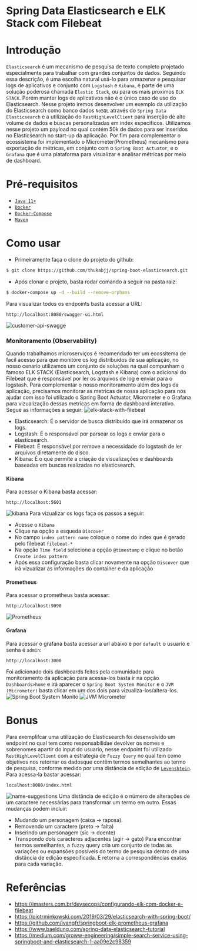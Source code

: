 
# Spring Data Elasticsearch e ELK Stack com Filebeat 




# Introdução
`Elasticsearch` é um mecanismo de pesquisa de texto completo projetado especialmente para trabalhar com grandes conjuntos de dados. Seguindo essa descrição, é uma escolha natural usá-lo para armazenar e pesquisar logs de aplicativos e conjunto com `Logstash` e `Kibana`, é parte de uma solução poderosa chamada `Elastic Stack`, ou para os mais proximos `ELK STACK`. Porém manter logs de aplicativos não é o único caso de uso do Elasticsearch. Nesse projeto iremos desenvolver um exemplo da utilização do Elasticsearch como banco dados `NoSQL` através do `Spring Data Elasticsearch` e a utilização do `RestHighLevelClient` para inserção de alto volume de dados e buscas personalizadas em index especificos. Utilizamos nesse projeto um payload no qual contém 50k de dados para ser inseridos no Elasticsearch no start-up da aplicação. Por fim para complementar o ecossistema foi implementado o Micrometer(Prometheus) mecanismo para exportação de métricas, em conjunto com o `Spring Boot Actuator`,  e o `Grafana` que é uma plataforma para visualizar e analisar métricas por meio de dashboard.

# Pré-requisitos
- [`Java 11+`](https://www.oracle.com/java/technologies/javase-jdk11-downloads.html)
- [`Docker`](https://www.docker.com/)
- [`Docker-Compose`](https://docs.docker.com/compose/install/)
- [`Maven`](https://maven.apache.org/download.cgi)

# Como usar
- Primeiramente faça o clone do projeto do github:
```sh
$ git clone https://github.com/thukabjj/spring-boot-elasticsearch.git
``` 

- Após clonar o projeto, basta rodar comando a seguir na pasta raiz:
```sh
$ docker-compose up -d --build --remove-orphans
``` 
Para visualizar todos os endpoints basta acessar a URL:
```
http://localhost:8080/swagger-ui.html
```
![customer-api-swagge](images/customer-api-swagger.PNG)
### Monitoramento (Observability)
Quando trabalhamos microserviços é recomendado ter um ecossitema de facil acesso para que monitore os log distribuidos de sua aplicação, no nosso cenario utilizamos um conjunto de soluções na qual compunham o famoso ELK STACK (Elasticsearch, Logstash e Kibana) com o adicional do Filebeat que é responsável por ler os arquivos de log e enviar para o logstash. Para complementar o nosso monitoramento além dos logs da aplicação, precisamos monitorar as metricas de nossa aplicação para nós ajudar com isso foi utilizado o Spring Boot Actuator, Micrometer e o Grafana para vizualização dessas metricas em forma de dashboard interativo. Segue as informações a seguir:
![elk-stack-with-filebeat](images/ELK-with-filebeat.png)
 - Elasticsearch: É o servidor de busca distribuído que irá armazenar os logs. 
 - Logstash: É o responsável por parsear os logs e enviar para o elasticsearch.
 - Filebeat: É responsável por remove a necessidade do logstash de ler arquivos diretamente do disco.
 - Kibana: É o que permite a criação de visualizações e dashboards baseadas em buscas realizadas no elasticsearch. 

#### Kibana
Para acessar o Kibana basta acessar: 
```
http://localhost:5601
```
![kibana](images/Kibana.PNG)
Para vizualizar os logs faça os passos a seguir:
*  Acesse o `Kibana`
*  Clique na opção a esqueda `Discover`
*  No campo `index pattern name` coloque o nome do index que é gerado pelo filebeat `filebeat-*`
*  Na opção `Time field` selecione a opção `@timestamp` e clique no botão `Create index pattern`
*  Após essa configuração basta clicar novamente na opção `Discover` que irá vizualizar as informações do container e da aplicação


#### Prometheus
Para acessar o prometheus basta acessar:
```
http://localhost:9090
```
![Prometheus](images/prometheus.PNG)

#### Grafana
Para acessar o grafana basta acessar a url abaixo e por `dafault` o usuario e senha é `admin`:
```
http://localhost:3000
```
Foi adicionado dois dashboards feitos pela comunidade para monitoramento da aplicação para acessa-los basta ir na opção `Dashboards>home`
e irá aparecer o `Spring Boot System Monitor` e o `JVM (Micrometer)` basta clicar em um dos dois para vizualiza-los/altera-los.
![Spring Boot System Monito](images/graphana-spring-monitor.PNG)
![JVM Micrometer](images/graphana-jvm.PNG)

# Bonus
Para exemplifcar uma utilização do Elasticsearch foi desenvolvido um endpoint no qual tem como responsabilidae devolver os nomes e sobrenomes apartir do input do usuario, nesse endpoint foi utilizado `RestHighLevelClient` com a estrategia de `Fuzzy Query` no qual tem como objetivos nos retornar os dadosque contêm termos semelhantes ao termo de pesquisa, conforme medido por uma distância de edição de [`Levenshtein`](https://www.elastic.co/guide/en/elasticsearch/reference/current/query-dsl-fuzzy-query.html). 
Para acessa-la bastar acessar:

```
localhost:8080/index.html
```
![name-suggestions](images/customer-search-example.gif)
Uma distância de edição é o número de alterações de um caractere necessárias para transformar um termo em outro. Essas mudanças podem incluir: 
* Mudando um personagem (caixa → raposa).
* Removendo um caractere (preto → falta)
* Inserindo um personagem (sic → doente)
* Transpondo dois caracteres adjacentes (agir → gato)
Para encontrar termos semelhantes, a `fuzzy` query cria um conjunto de todas as variações ou expansões possíveis do termo de pesquisa dentro de uma distância de edição especificada. E retorna a correspondências exatas para cada variação.

# Referências
* https://imasters.com.br/devsecops/configurando-elk-com-docker-e-filebeat
* https://piotrminkowski.com/2019/03/29/elasticsearch-with-spring-boot/
* https://github.com/ivangfr/springboot-elk-prometheus-grafana
* https://www.baeldung.com/spring-data-elasticsearch-tutorial
* https://medium.com/groww-engineering/simple-search-service-using-springboot-and-elasticsearch-1-aa09e2c98359
